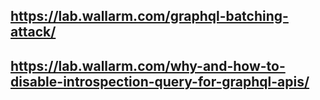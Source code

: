 ## https://lab.wallarm.com/graphql-batching-attack/
## https://lab.wallarm.com/why-and-how-to-disable-introspection-query-for-graphql-apis/
